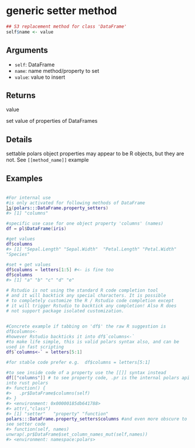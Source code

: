 # generic setter method

```r
## S3 replacement method for class 'DataFrame'
self$name <- value
```

## Arguments

- `self`: DataFrame
- `name`: name method/property to set
- `value`: value to insert

## Returns

value

set value of properties of DataFrames

## Details

settable polars object properties may appear to be R objects, but they are not. See `[[method_name]]` example

## Examples

<pre class='r-example'> <code> <span class='r-in'><span></span></span>
<span class='r-in'><span><span class='co'>#For internal use</span></span></span>
<span class='r-in'><span><span class='co'>#is only activated for following methods of DataFrame</span></span></span>
<span class='r-in'><span><span class='fu'><a href='https://rdrr.io/r/base/ls.html'>ls</a></span><span class='op'>(</span><span class='fu'>polars</span><span class='fu'>:::</span><span class='va'>DataFrame.property_setters</span><span class='op'>)</span></span></span>
<span class='r-out co'><span class='r-pr'>#&gt;</span> [1] "columns"</span>
<span class='r-in'><span></span></span>
<span class='r-in'><span><span class='co'>#specific use case for one object property 'columns' (names)</span></span></span>
<span class='r-in'><span><span class='va'>df</span> <span class='op'>=</span> <span class='va'>pl</span><span class='op'>$</span><span class='fu'>DataFrame</span><span class='op'>(</span><span class='va'>iris</span><span class='op'>)</span></span></span>
<span class='r-in'><span></span></span>
<span class='r-in'><span><span class='co'>#get values</span></span></span>
<span class='r-in'><span><span class='va'>df</span><span class='op'>$</span><span class='va'>columns</span></span></span>
<span class='r-out co'><span class='r-pr'>#&gt;</span> [1] "Sepal.Length" "Sepal.Width"  "Petal.Length" "Petal.Width"  "Species"     </span>
<span class='r-in'><span></span></span>
<span class='r-in'><span><span class='co'>#set + get values</span></span></span>
<span class='r-in'><span><span class='va'>df</span><span class='op'>$</span><span class='va'>columns</span> <span class='op'>=</span> <span class='va'>letters</span><span class='op'>[</span><span class='fl'>1</span><span class='op'>:</span><span class='fl'>5</span><span class='op'>]</span> <span class='co'>#&lt;- is fine too</span></span></span>
<span class='r-in'><span><span class='va'>df</span><span class='op'>$</span><span class='va'>columns</span></span></span>
<span class='r-out co'><span class='r-pr'>#&gt;</span> [1] "a" "b" "c" "d" "e"</span>
<span class='r-in'><span></span></span>
<span class='r-in'><span><span class='co'># Rstudio is not using the standard R code completion tool</span></span></span>
<span class='r-in'><span><span class='co'># and it will backtick any special characters. It is possible</span></span></span>
<span class='r-in'><span><span class='co'># to completely customize the R / Rstudio code completion except</span></span></span>
<span class='r-in'><span><span class='co'># it will trigger Rstudio to backtick any completion! Also R does</span></span></span>
<span class='r-in'><span><span class='co'># not support package isolated customization.</span></span></span>
<span class='r-in'><span></span></span>
<span class='r-in'><span></span></span>
<span class='r-in'><span><span class='co'>#Concrete example if tabbing on 'df$' the raw R suggestion is df$columns&lt;-</span></span></span>
<span class='r-in'><span><span class='co'>#however Rstudio backticks it into df$`columns&lt;-`</span></span></span>
<span class='r-in'><span><span class='co'>#to make life simple, this is valid polars syntax also, and can be used in fast scripting</span></span></span>
<span class='r-in'><span><span class='va'>df</span><span class='op'>$</span><span class='va'>`columns&lt;-`</span> <span class='op'>=</span> <span class='va'>letters</span><span class='op'>[</span><span class='fl'>5</span><span class='op'>:</span><span class='fl'>1</span><span class='op'>]</span></span></span>
<span class='r-in'><span></span></span>
<span class='r-in'><span><span class='co'>#for stable code prefer e.g.  df$columns = letters[5:1]</span></span></span>
<span class='r-in'><span></span></span>
<span class='r-in'><span><span class='co'>#to see inside code of a property use the [[]] syntax instead</span></span></span>
<span class='r-in'><span><span class='va'>df</span><span class='op'>[[</span><span class='st'>"columns"</span><span class='op'>]</span><span class='op'>]</span> <span class='co'># to see property code, .pr is the internal polars api into rust polars</span></span></span>
<span class='r-out co'><span class='r-pr'>#&gt;</span> function() {</span>
<span class='r-out co'><span class='r-pr'>#&gt;</span>   .pr$DataFrame$columns(self)</span>
<span class='r-out co'><span class='r-pr'>#&gt;</span> }</span>
<span class='r-out co'><span class='r-pr'>#&gt;</span> &lt;environment: 0x00000185db641788&gt;</span>
<span class='r-out co'><span class='r-pr'>#&gt;</span> attr(,"class")</span>
<span class='r-out co'><span class='r-pr'>#&gt;</span> [1] "setter"   "property" "function"</span>
<span class='r-in'><span><span class='fu'>polars</span><span class='fu'>:::</span><span class='va'>DataFrame.property_setters</span><span class='op'>$</span><span class='va'>columns</span> <span class='co'>#and even more obscure to see setter code</span></span></span>
<span class='r-out co'><span class='r-pr'>#&gt;</span> function(self, names) unwrap(.pr$DataFrame$set_column_names_mut(self,names))</span>
<span class='r-out co'><span class='r-pr'>#&gt;</span> &lt;environment: namespace:polars&gt;</span>
 </code></pre>